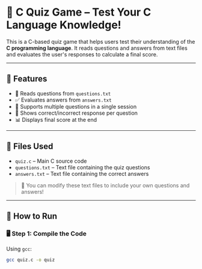 # 🎯 C Quiz Game – Test Your C Language Knowledge!

This is a C-based quiz game that helps users test their understanding of the **C programming language**. It reads questions and answers from text files and evaluates the user's responses to calculate a final score.

---

## 🚀 Features

- 📄 Reads questions from `questions.txt`
- ✅ Evaluates answers from `answers.txt`
- 🔁 Supports multiple questions in a single session
- 🎯 Shows correct/incorrect response per question
- 📊 Displays final score at the end

---

## 📁 Files Used

- `quiz.c` – Main C source code
- `questions.txt` – Text file containing the quiz questions
- `answers.txt` – Text file containing the correct answers

> 📝 You can modify these text files to include your own questions and answers!

---

## 🔧 How to Run

### 🖥️ Step 1: Compile the Code

Using `gcc`:

```bash
gcc quiz.c -o quiz

```
